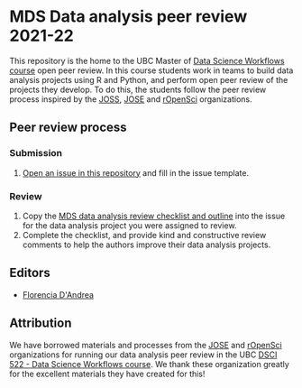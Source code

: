 # MDS Data analysis peer review 2021-22

This repository is the home to the UBC Master of [Data Science Workflows course](https://github.com/UBC-MDS/DSCI_522_dsci-workflows) open peer review. In this course students work in teams to build data analysis projects using R and Python, and perform open peer review of the projects they develop. To do this, the students follow the peer review process inspired by the [JOSS](https://joss.theoj.org/), [JOSE](https://jose.theoj.org/) and [rOpenSci](https://ropensci.org/) organizations. 

## Peer review process

### Submission
1. [Open an issue in this repository](https://github.com/UBC-MDS/data-analysis-review-2021/issues/new/choose) and fill in the issue template.

### Review
1. Copy the [MDS data analysis review checklist and outline](https://raw.githubusercontent.com/UBC-MDS/data-analysis-review-checklist/main/data-analysis-review-checklist.md) into the issue for the data analysis project you were assigned to review.
2. Complete the checklist, and provide kind and constructive review comments to help the authors improve their data analysis projects.

## Editors
- [Florencia D'Andrea](https://florencia.netlify.app/)

## Attribution

We have borrowed materials and processes from the [JOSE](https://jose.theoj.org/) and [rOpenSci](https://ropensci.org/) organizations for running our data analysis peer review in the UBC [DSCI 522 - Data Science Workflows course](https://github.com/UBC-MDS/DSCI_522_dsci-workflows). We thank these organization greatly for the excellent materials they have created for this!
